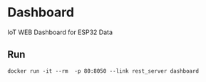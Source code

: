 # Dashboard

IoT WEB Dashboard for ESP32 Data

## Run

    docker run -it --rm  -p 80:8050 --link rest_server dashboard

